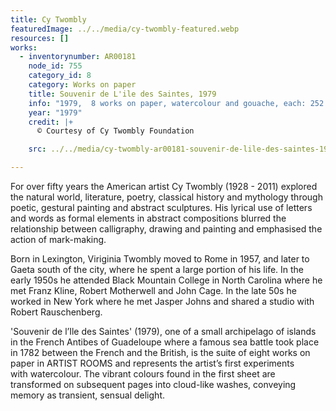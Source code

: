 ```yaml
---
title: Cy Twombly
featuredImage: ../../media/cy-twombly-featured.webp
resources: []
works:
  - inventorynumber: AR00181
    node_id: 755
    category_id: 8
    category: Works on paper
    title: Souvenir de L'ile des Saintes, 1979
    info: "1979,  8 works on paper, watercolour and gouache, each: 252 x 287 mm"
    year: "1979"
    credit: |+
      © Courtesy of Cy Twombly Foundation

    src: ../../media/cy-twombly-ar00181-souvenir-de-lile-des-saintes-1979.webp

---
```


For over fifty years the American artist Cy Twombly (1928 - 2011) explored the natural world, literature, poetry, classical history and mythology through poetic, gestural painting and abstract sculptures. His lyrical use of letters and words as formal elements in abstract compositions blurred the relationship between calligraphy, drawing and painting and emphasised the action of mark-making.

Born in Lexington, Viriginia Twombly moved to Rome in 1957, and later to Gaeta south of the city, where he spent a large portion of his life. In the early 1950s he attended Black Mountain College in North Carolina where he met Franz Kline, Robert Motherwell and John Cage. In the late 50s he worked in New York where he met Jasper Johns and shared a studio with Robert Rauschenberg.

'Souvenir de l’Ile des Saintes' (1979), one of a small archipelago of islands in the French Antibes of Guadeloupe where a famous sea battle took place in 1782 between the French and the British, is the suite of eight works on paper in ARTIST ROOMS and represents the artist’s first experiments with watercolour. The vibrant colours found in the first sheet are transformed on subsequent pages into cloud-like washes, conveying memory as transient, sensual delight.